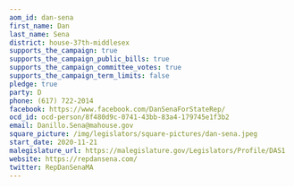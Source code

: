 ```yaml
---
aom_id: dan-sena
first_name: Dan
last_name: Sena
district: house-37th-middlesex
supports_the_campaign: true
supports_the_campaign_public_bills: true
supports_the_campaign_committee_votes: true
supports_the_campaign_term_limits: false
pledge: true
party: D
phone: (617) 722-2014
facebook: https://www.facebook.com/DanSenaForStateRep/
ocd_id: ocd-person/8f480d9c-0741-43bb-83a4-179745e1f3b2
email: Danillo.Sena@mahouse.gov
square_picture: /img/legislators/square-pictures/dan-sena.jpeg
start_date: 2020-11-21
malegislature_url: https://malegislature.gov/Legislators/Profile/DAS1
website: https://repdansena.com/
twitter: RepDanSenaMA
---
```

